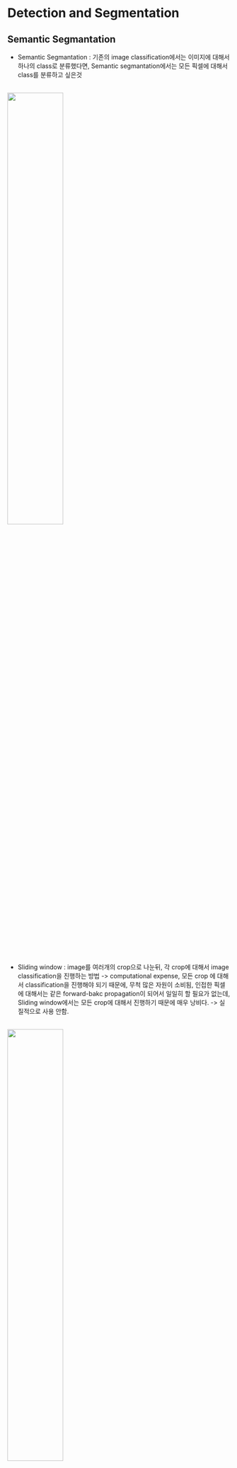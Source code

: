 # Detection and Segmentation

## Semantic Segmantation
- Semantic Segmantation : 기존의 image classification에서는 이미지에 대해서 하나의 class로 분류했다면, Semantic segmantation에서는 모든 픽셀에 대해서 class를 분류하고 싶은것
<br>
<img src="https://user-images.githubusercontent.com/48700102/118393673-37e63b00-b67b-11eb-85ac-92eacdbddbf1.png" width="50%">
<br>

- Sliding window : image를 여러개의 crop으로 나눈뒤, 각 crop에 대해서 image classification을 진행하는 방법 -> computational expense, 모든 crop 에 대해서 classification을 진행해야 되기 때문에, 무척 많은 자원이 소비됨, 인접한 픽셀에 대해서는 같은 forward-bakc propagation이 되어서 일일히 할 필요가 없는데, Sliding window에서는 모든 crop에 대해서 진행하기 때문에 매우 낭비다. -> 실질적으로 사용 안함.
<br>
<img src="https://user-images.githubusercontent.com/48700102/118393795-da062300-b67b-11eb-8239-ef893a039138.png" width="50%">
<br>

- Fully Convolutional : gigantic convolutional neural network으로 모든 픽셀에 대해서 진행, output data에서 모든 픽셀에 대해서 classifier가 존재하게 됨 -> very expensive(모든 픽셀에 대한 computation)
- 실제적으로 사용할때는, Fully convolutional 사이에 downsampling 과 upsampling을 lower spatial resolution 계산을 통해서 computation을 줄인다.
<br>
<img src="https://user-images.githubusercontent.com/48700102/118393930-98c24300-b67c-11eb-8748-3ea098368a32.png" width="50%">
<br>

<br>
<img src="https://user-images.githubusercontent.com/48700102/118393950-b5f71180-b67c-11eb-967c-c88e5f8ce030.png" width="50%">
<br>

- Up-sampling의 한 방법 : Un-pooling, Max Unpooling
- Max unpooling할때, 어느 부분에서 Max pooling step이 이루어졌는지 저장하고, Max unpooling때 retrieve하게 된다.
<br>
<img src="https://user-images.githubusercontent.com/48700102/118436073-150b6380-b71b-11eb-8f5c-24b64acbada8.png" width="50%">
<br>

- 학습가능한 up-sampling layer를 만드는 방법 : transpose convolution
- transpose convolution : convolution operation의 반대로 계산하면서 up sampling을 함. 기존의 convolution에서는 filter를 이용해서 dot product를 했다면, de-convolution operation에서는 input data 를 하나의 filter size data로 변환, output data에 덮어씌움.
<br><br><br><br><br>

# Localization
<br>
<img src="https://user-images.githubusercontent.com/48700102/118436649-22751d80-b71c-11eb-9b35-d94505f1a37c.png" width="50%">
<br>

- Localization : image classification과 더불어, image 가 차지하는 부분을 특정함.
- 기존의 image classification task 과 유사하게, 4096-> 4 의 fully connected layer로 마지막 layer를 구성해 x,y,w,h 를 도출하게 함.
<br><br><br><br><br>

# Detection
<br>
<img src="https://user-images.githubusercontent.com/48700102/118437600-e2169f00-b71d-11eb-90b8-66b5de6f27f8.png" width="50%">
<br>

- Detection : image 안에 '여러개'의 물체에 대한 차지하는 부분과 각각의 image classification을 진행
- vs classification + Localization : 하나의 image안에 여러개의 이미지가 들어 있으며, 정확히 몇개가 있는지는 모름
<br>
<img src="https://user-images.githubusercontent.com/48700102/118437669-02def480-b71e-11eb-9932-ffa0cee29dd5.png" width="50%">
<br>

- Sliding Window : window를 이미지에 걸쳐서 진행하면서, crop들을 CNN에 통과, image classification을 진행
- Problem : how to choose crop?, 매우 많은 crop 을 생성해야함
<br>
<img src="https://user-images.githubusercontent.com/48700102/118437837-45a0cc80-b71e-11eb-9bf0-564c1fb149d8.png" width="50%">
<br>

- Region Proposals(traditional vision technique) : blobby image를 찾아서 image가 될법한 범위를 탐색, CNN에 통과
<br>
<img src="https://user-images.githubusercontent.com/48700102/118438770-d75d0980-b71f-11eb-8219-17e7958a1a9b.png" width="50%">
<br>

- R-CNN 논문이 Region Proposal를 이용해서 Detection을 진행. region propasal->image size reconstructoin-> SVM loss+Bbox reg
- R-CNN 문제점 : computationally expensive, slow training, take up alot of disk space
<br>
<img src="https://user-images.githubusercontent.com/48700102/118438809-e5128f00-b71f-11eb-8e0f-70adf183170d.png" width="50%">
<br>

- Fast R-CNN : image 자체에서 crop을 뽑는것이 아닌, image 를 ConvNet을 통과시키고, feature map에서 crop(region proposal)을 진행
<br>
<img src="https://user-images.githubusercontent.com/48700102/118438945-168b5a80-b720-11eb-965a-2f0ef9b86871.png" width="50%">
<br>

- Faster R-CNN : crop을 뽑을때, traditional한 방법이아닌, CNN자체가 proposal을 할 수 있도록 설계
<br><br>
- Other detection models-YOLO/SSD : 하나의 이미지 자체를 regression 모델로 예측, 개별로 추측 안함.
<br><br><br><br><br>










